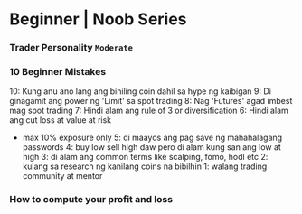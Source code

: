# Beginner | Noob Series

### Trader Personality `Moderate`

### 10 Beginner Mistakes

10: Kung anu ano lang ang biniling coin dahil sa hype ng kaibigan
9: Di ginagamit ang power ng 'Limit' sa spot trading
8: Nag 'Futures' agad imbest mag spot trading
7: Hindi alam ang rule of 3 or diversification
6: Hindi alam ang cut loss at value at risk
 - max 10% exposure only
5: di maayos ang pag save ng mahahalagang passwords
4: buy low sell high daw pero di alam kung san ang low at high
3: di alam ang common terms like scalping, fomo, hodl etc
2: kulang sa research ng kanilang coins na bibilhin
1: walang trading community at mentor

### How to compute your profit and loss


